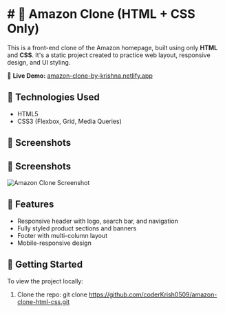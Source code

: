 # # 🛒 Amazon Clone (HTML + CSS Only)

This is a front-end clone of the Amazon homepage, built using only **HTML** and **CSS**. It's a static project created to practice web layout, responsive design, and UI styling.

🔗 **Live Demo:** [amazon-clone-by-krishna.netlify.app](https://amazon-clone-by-krishna.netlify.app/)

## 🔧 Technologies Used

- HTML5
- CSS3 (Flexbox, Grid, Media Queries)

## 📸 Screenshots

## 📸 Screenshots

![Amazon Clone Screenshot](https://github.com/coderKrish0509/Amazon-Clone/issues/1)


## 📂 Features

- Responsive header with logo, search bar, and navigation
- Fully styled product sections and banners
- Footer with multi-column layout
- Mobile-responsive design

## 🚀 Getting Started

To view the project locally:

1. Clone the repo:
   git clone https://github.com/coderKrish0509/amazon-clone-html-css.git


